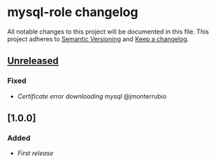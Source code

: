 # mysql-role changelog

All notable changes to this project will be documented in this file.
This project adheres to [Semantic Versioning](http://semver.org/) and [Keep a changelog](https://github.com/olivierlacan/keep-a-changelog).


## [Unreleased](https://github.com/idealista-tech/mysql-role/tree/develop)
### Fixed
- *Certificate error downloading mysql* @jmonterrubio

## [1.0.0]
### Added
- *First release*

